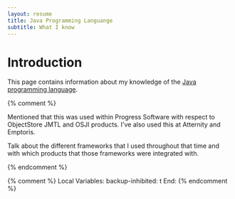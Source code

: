 ```yaml
---
layout: resume
title: Java Programming Languange
subtitle: What I know
---
```


# Introduction

This page contains information about my knowledge of the [Java programming language](https://openjdk.java.net/).

{% comment %}

Mentioned that this was used within Progress Software with respect to ObjectStore JMTL and OSJI products.  I've
also used this at Atternity and Emptoris.

Talk about the different frameworks that I used throughout that time and with which products that those frameworks
were integrated with.

{% endcomment %}

{% comment %}
Local Variables:
backup-inhibited: t
End:
{% endcomment %}

